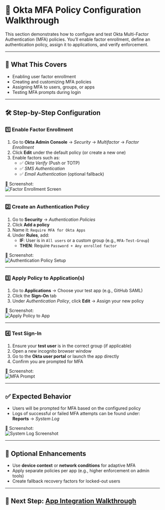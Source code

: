 # 🔐 Okta MFA Policy Configuration Walkthrough

This section demonstrates how to configure and test Okta Multi-Factor Authentication (MFA) policies. You’ll enable factor enrollment, define an authentication policy, assign it to applications, and verify enforcement.

---

## 📝 What This Covers

- Enabling user factor enrollment
- Creating and customizing MFA policies
- Assigning MFA to users, groups, or apps
- Testing MFA prompts during login

---

## 🛠️ Step-by-Step Configuration

### 1️⃣ Enable Factor Enrollment

1. Go to **Okta Admin Console** → *Security* → *Multifactor* → *Factor Enrollment*
2. Click **Edit** under the default policy (or create a new one)
3. Enable factors such as:
   - ✅ *Okta Verify* (Push or TOTP)
   - ✅ *SMS Authentication*
   - ✅ *Email Authentication* (optional fallback)

📸 Screenshot:  
![Factor Enrollment Screen](../screenshots/okta_factor_enrollment.png)

---

### 2️⃣ Create an Authentication Policy

1. Go to **Security** → *Authentication Policies*
2. Click **Add a policy**
3. Name it: `Require MFA for Okta Apps`
4. Under **Rules**, add:
   - **IF**: User is in `All users` or a custom group (e.g., `MFA-Test-Group`)
   - **THEN**: Require `Password + Any enrolled factor`

📸 Screenshot:  
![Authentication Policy Setup](../screenshots/okta_auth_policy.png)

---

### 3️⃣ Apply Policy to Application(s)

1. Go to **Applications** → Choose your test app (e.g., GitHub SAML)
2. Click the **Sign-On** tab
3. Under *Authentication Policy*, click **Edit** → Assign your new policy

📸 Screenshot:  
![Apply Policy to App](../screenshots/okta_policy_applied_to_app.png)

---

### 4️⃣ Test Sign-In

1. Ensure your **test user** is in the correct group (if applicable)
2. Open a new incognito browser window
3. Go to the **Okta user portal** or launch the app directly
4. Confirm you are prompted for MFA

📸 Screenshot:  
![MFA Prompt](../screenshots/okta_mfa_prompt.png)

---

## ✅ Expected Behavior

- Users will be prompted for MFA based on the configured policy
- Logs of successful or failed MFA attempts can be found under:  
  **Reports** → *System Log*

📸 Screenshot:  
![System Log Screenshot](../screenshots/okta_mfa_logs.png)

---

## 🔄 Optional Enhancements

- Use **device context** or **network conditions** for adaptive MFA
- Apply separate policies per app (e.g., higher enforcement on admin tools)
- Create fallback recovery factors for locked-out users

---

## 🔗 Next Step: [App Integration Walkthrough](./app-integration.md)


